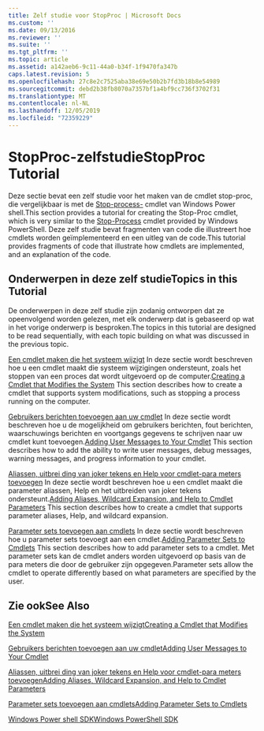 ```yaml
---
title: Zelf studie voor StopProc | Microsoft Docs
ms.custom: ''
ms.date: 09/13/2016
ms.reviewer: ''
ms.suite: ''
ms.tgt_pltfrm: ''
ms.topic: article
ms.assetid: a142aeb6-9c11-44a0-b34f-1f9470fa347b
caps.latest.revision: 5
ms.openlocfilehash: 27c8e2c7525aba38e69e50b2b7fd3b18b8e54989
ms.sourcegitcommit: debd2b38fb8070a7357bf1a4bf9cc736f3702f31
ms.translationtype: MT
ms.contentlocale: nl-NL
ms.lasthandoff: 12/05/2019
ms.locfileid: "72359229"
---
```

# <a name="stopproc-tutorial"></a><span data-ttu-id="87b8c-102">StopProc-zelfstudie</span><span class="sxs-lookup"><span data-stu-id="87b8c-102">StopProc Tutorial</span></span>

<span data-ttu-id="87b8c-103">Deze sectie bevat een zelf studie voor het maken van de cmdlet stop-proc, die vergelijkbaar is met de [Stop-process-](/powershell/module/Microsoft.PowerShell.Management/Stop-Process) cmdlet van Windows Power shell.</span><span class="sxs-lookup"><span data-stu-id="87b8c-103">This section provides a tutorial for creating the Stop-Proc cmdlet, which is very similar to the [Stop-Process](/powershell/module/Microsoft.PowerShell.Management/Stop-Process) cmdlet provided by Windows PowerShell.</span></span> <span data-ttu-id="87b8c-104">Deze zelf studie bevat fragmenten van code die illustreert hoe cmdlets worden geïmplementeerd en een uitleg van de code.</span><span class="sxs-lookup"><span data-stu-id="87b8c-104">This tutorial provides fragments of code that illustrate how cmdlets are implemented, and an explanation of the code.</span></span>

## <a name="topics-in-this-tutorial"></a><span data-ttu-id="87b8c-105">Onderwerpen in deze zelf studie</span><span class="sxs-lookup"><span data-stu-id="87b8c-105">Topics in this Tutorial</span></span>

<span data-ttu-id="87b8c-106">De onderwerpen in deze zelf studie zijn zodanig ontworpen dat ze opeenvolgend worden gelezen, met elk onderwerp dat is gebaseerd op wat in het vorige onderwerp is besproken.</span><span class="sxs-lookup"><span data-stu-id="87b8c-106">The topics in this tutorial are designed to be read sequentially, with each topic building on what was discussed in the previous topic.</span></span>

<span data-ttu-id="87b8c-107">[Een cmdlet maken die het systeem wijzigt](./creating-a-cmdlet-that-modifies-the-system.md) In deze sectie wordt beschreven hoe u een cmdlet maakt die systeem wijzigingen ondersteunt, zoals het stoppen van een proces dat wordt uitgevoerd op de computer.</span><span class="sxs-lookup"><span data-stu-id="87b8c-107">[Creating a Cmdlet that Modifies the System](./creating-a-cmdlet-that-modifies-the-system.md) This section describes how to create a cmdlet that supports system modifications, such as stopping a process running on the computer.</span></span>

<span data-ttu-id="87b8c-108">[Gebruikers berichten toevoegen aan uw cmdlet](./adding-user-messages-to-your-cmdlet.md) In deze sectie wordt beschreven hoe u de mogelijkheid om gebruikers berichten, fout berichten, waarschuwings berichten en voortgangs gegevens te schrijven naar uw cmdlet kunt toevoegen.</span><span class="sxs-lookup"><span data-stu-id="87b8c-108">[Adding User Messages to Your Cmdlet](./adding-user-messages-to-your-cmdlet.md) This section describes how to add the ability to write user messages, debug messages, warning messages, and progress information to your cmdlet.</span></span>

<span data-ttu-id="87b8c-109">[Aliassen, uitbrei ding van joker tekens en Help voor cmdlet-para meters toevoegen](./adding-aliases-wildcard-expansion-and-help-to-cmdlet-parameters.md) In deze sectie wordt beschreven hoe u een cmdlet maakt die parameter aliassen, Help en het uitbreiden van joker tekens ondersteunt.</span><span class="sxs-lookup"><span data-stu-id="87b8c-109">[Adding Aliases, Wildcard Expansion, and Help to Cmdlet Parameters](./adding-aliases-wildcard-expansion-and-help-to-cmdlet-parameters.md) This section describes how to create a cmdlet that supports parameter aliases, Help, and wildcard expansion.</span></span>

<span data-ttu-id="87b8c-110">[Parameter sets toevoegen aan cmdlets](./adding-parameter-sets-to-a-cmdlet.md) In deze sectie wordt beschreven hoe u parameter sets toevoegt aan een cmdlet.</span><span class="sxs-lookup"><span data-stu-id="87b8c-110">[Adding Parameter Sets to Cmdlets](./adding-parameter-sets-to-a-cmdlet.md) This section describes how to add parameter sets to a cmdlet.</span></span> <span data-ttu-id="87b8c-111">Met parameter sets kan de cmdlet anders worden uitgevoerd op basis van de para meters die door de gebruiker zijn opgegeven.</span><span class="sxs-lookup"><span data-stu-id="87b8c-111">Parameter sets allow the cmdlet to operate differently based on what parameters are specified by the user.</span></span>

## <a name="see-also"></a><span data-ttu-id="87b8c-112">Zie ook</span><span class="sxs-lookup"><span data-stu-id="87b8c-112">See Also</span></span>

[<span data-ttu-id="87b8c-113">Een cmdlet maken die het systeem wijzigt</span><span class="sxs-lookup"><span data-stu-id="87b8c-113">Creating a Cmdlet that Modifies the System</span></span>](./creating-a-cmdlet-that-modifies-the-system.md)

[<span data-ttu-id="87b8c-114">Gebruikers berichten toevoegen aan uw cmdlet</span><span class="sxs-lookup"><span data-stu-id="87b8c-114">Adding User Messages to Your Cmdlet</span></span>](./adding-user-messages-to-your-cmdlet.md)

[<span data-ttu-id="87b8c-115">Aliassen, uitbrei ding van joker tekens en Help voor cmdlet-para meters toevoegen</span><span class="sxs-lookup"><span data-stu-id="87b8c-115">Adding Aliases, Wildcard Expansion, and Help to Cmdlet Parameters</span></span>](./adding-aliases-wildcard-expansion-and-help-to-cmdlet-parameters.md)

[<span data-ttu-id="87b8c-116">Parameter sets toevoegen aan cmdlets</span><span class="sxs-lookup"><span data-stu-id="87b8c-116">Adding Parameter Sets to Cmdlets</span></span>](./adding-parameter-sets-to-a-cmdlet.md)

[<span data-ttu-id="87b8c-117">Windows Power shell SDK</span><span class="sxs-lookup"><span data-stu-id="87b8c-117">Windows PowerShell SDK</span></span>](../windows-powershell-reference.md)
